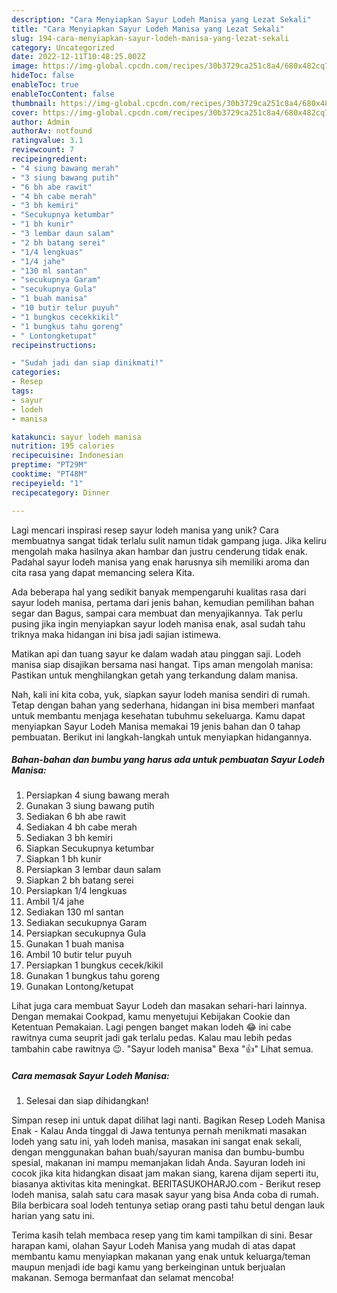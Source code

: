 ```yaml
---
description: "Cara Menyiapkan Sayur Lodeh Manisa yang Lezat Sekali"
title: "Cara Menyiapkan Sayur Lodeh Manisa yang Lezat Sekali"
slug: 194-cara-menyiapkan-sayur-lodeh-manisa-yang-lezat-sekali
category: Uncategorized
date: 2022-12-11T10:48:25.002Z
image: https://img-global.cpcdn.com/recipes/30b3729ca251c8a4/680x482cq70/sayur-lodeh-manisa-foto-resep-utama.jpg
hideToc: false
enableToc: true
enableTocContent: false
thumbnail: https://img-global.cpcdn.com/recipes/30b3729ca251c8a4/680x482cq70/sayur-lodeh-manisa-foto-resep-utama.jpg
cover: https://img-global.cpcdn.com/recipes/30b3729ca251c8a4/680x482cq70/sayur-lodeh-manisa-foto-resep-utama.jpg
author: Admin
authorAv: notfound
ratingvalue: 3.1
reviewcount: 7
recipeingredient:
- "4 siung bawang merah"
- "3 siung bawang putih"
- "6 bh abe rawit"
- "4 bh cabe merah"
- "3 bh kemiri"
- "Secukupnya ketumbar"
- "1 bh kunir"
- "3 lembar daun salam"
- "2 bh batang serei"
- "1/4 lengkuas"
- "1/4 jahe"
- "130 ml santan"
- "secukupnya Garam"
- "secukupnya Gula"
- "1 buah manisa"
- "10 butir telur puyuh"
- "1 bungkus cecekkikil"
- "1 bungkus tahu goreng"
- " Lontongketupat"
recipeinstructions:

- "Sudah jadi dan siap dinikmati!"
categories:
- Resep
tags:
- sayur
- lodeh
- manisa

katakunci: sayur lodeh manisa 
nutrition: 195 calories
recipecuisine: Indonesian
preptime: "PT29M"
cooktime: "PT48M"
recipeyield: "1"
recipecategory: Dinner

---
```





Lagi mencari inspirasi resep sayur lodeh manisa yang unik? Cara membuatnya sangat tidak terlalu sulit namun tidak gampang juga. Jika keliru mengolah maka hasilnya akan hambar dan justru cenderung tidak enak. Padahal sayur lodeh manisa yang enak harusnya sih memiliki aroma dan cita rasa yang dapat memancing selera Kita.





Ada beberapa hal yang sedikit banyak mempengaruhi kualitas rasa dari sayur lodeh manisa, pertama dari jenis bahan, kemudian pemilihan bahan segar dan Bagus, sampai cara membuat dan menyajikannya. Tak perlu pusing jika ingin menyiapkan sayur lodeh manisa enak,      asal sudah tahu triknya maka hidangan ini bisa jadi sajian istimewa.














Matikan api dan tuang sayur ke dalam wadah atau pinggan saji. Lodeh manisa siap disajikan bersama nasi hangat. Tips aman mengolah manisa: Pastikan untuk menghilangkan getah yang terkandung dalam manisa.






Nah, kali ini kita coba, yuk, siapkan sayur lodeh manisa sendiri di rumah. Tetap dengan bahan yang sederhana, hidangan ini bisa memberi manfaat untuk membantu menjaga kesehatan tubuhmu sekeluarga. Kamu dapat menyiapkan Sayur Lodeh Manisa memakai 19 jenis bahan dan 0 tahap pembuatan. Berikut ini langkah-langkah untuk menyiapkan hidangannya.

<!--inarticleads1-->

##### Bahan-bahan dan bumbu yang harus ada untuk pembuatan Sayur Lodeh Manisa:

1. Persiapkan 4 siung bawang merah
1. Gunakan 3 siung bawang putih
1. Sediakan 6 bh abe rawit
1. Sediakan 4 bh cabe merah
1. Sediakan 3 bh kemiri
1. Siapkan Secukupnya ketumbar
1. Siapkan 1 bh kunir
1. Persiapkan 3 lembar daun salam
1. Siapkan 2 bh batang serei
1. Persiapkan 1/4 lengkuas
1. Ambil 1/4 jahe
1. Sediakan 130 ml santan
1. Sediakan secukupnya Garam
1. Persiapkan secukupnya Gula
1. Gunakan 1 buah manisa
1. Ambil 10 butir telur puyuh
1. Persiapkan 1 bungkus cecek/kikil
1. Gunakan 1 bungkus tahu goreng
1. Gunakan  Lontong/ketupat


Lihat juga cara membuat Sayur Lodeh dan masakan sehari-hari lainnya. Dengan memakai Cookpad, kamu menyetujui Kebijakan Cookie dan Ketentuan Pemakaian. Lagi pengen banget makan lodeh 😂 ini cabe rawitnya cuma seuprit jadi gak terlalu pedas. Kalau mau lebih pedas tambahin cabe rawitnya 😉. &#34;Sayur lodeh manisa&#34; Bexa &#34;👍&#34; Lihat semua. 

<!--inarticleads2-->

##### Cara memasak Sayur Lodeh Manisa:


1. Selesai dan siap dihidangkan!

Simpan resep ini untuk dapat dilihat lagi nanti. Bagikan Resep Lodeh Manisa Enak - Kalau Anda tinggal di Jawa tentunya pernah menikmati masakan lodeh yang satu ini, yah lodeh manisa, masakan ini sangat enak sekali, dengan menggunakan bahan buah/sayuran manisa dan bumbu-bumbu spesial, makanan ini mampu memanjakan lidah Anda. Sayuran lodeh ini cocok jika kita hidangkan disaat jam makan siang, karena dijam seperti itu, biasanya aktivitas kita meningkat. BERITASUKOHARJO.com - Berikut resep lodeh manisa, salah satu cara masak sayur yang bisa Anda coba di rumah. Bila berbicara soal lodeh tentunya setiap orang pasti tahu betul dengan lauk harian yang satu ini. 

Terima kasih telah membaca resep yang tim kami tampilkan di sini. Besar harapan kami, olahan Sayur Lodeh Manisa yang mudah di atas dapat membantu kamu menyiapkan makanan yang enak untuk keluarga/teman maupun menjadi ide bagi kamu yang berkeinginan untuk berjualan makanan. Semoga bermanfaat dan selamat mencoba!
